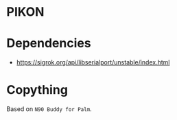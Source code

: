 # PIKON

# Dependencies
- https://sigrok.org/api/libserialport/unstable/index.html

# Copything
Based on `N90 Buddy for Palm`.
